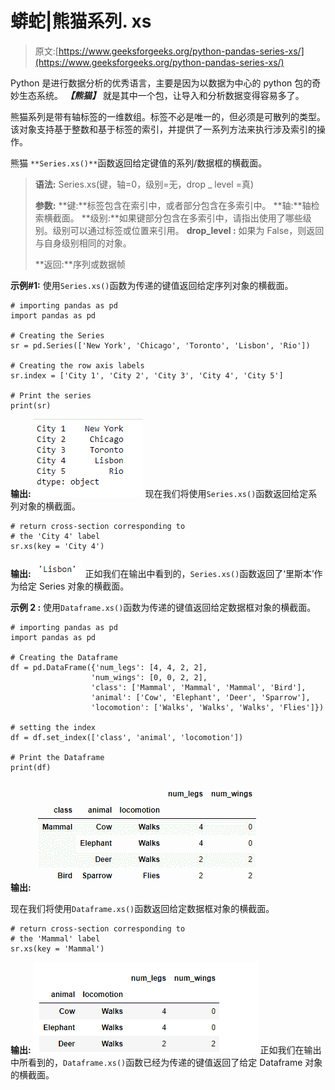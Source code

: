 # 蟒蛇|熊猫系列. xs

> 原文:[https://www.geeksforgeeks.org/python-pandas-series-xs/](https://www.geeksforgeeks.org/python-pandas-series-xs/)

Python 是进行数据分析的优秀语言，主要是因为以数据为中心的 python 包的奇妙生态系统。 ***【熊猫】*** 就是其中一个包，让导入和分析数据变得容易多了。

熊猫系列是带有轴标签的一维数组。标签不必是唯一的，但必须是可散列的类型。该对象支持基于整数和基于标签的索引，并提供了一系列方法来执行涉及索引的操作。

熊猫 `**Series.xs()**`函数返回给定键值的系列/数据框的横截面。

> **语法:** Series.xs(键，轴=0，级别=无，drop _ level =真)
> 
> **参数:**
> **键:**标签包含在索引中，或者部分包含在多索引中。
> **轴:**轴检索横截面。
> **级别:**如果键部分包含在多索引中，请指出使用了哪些级别。级别可以通过标签或位置来引用。
> **drop_level :** 如果为 False，则返回与自身级别相同的对象。
> 
> **返回:**序列或数据帧

**示例#1:** 使用`Series.xs()`函数为传递的键值返回给定序列对象的横截面。

```
# importing pandas as pd
import pandas as pd

# Creating the Series
sr = pd.Series(['New York', 'Chicago', 'Toronto', 'Lisbon', 'Rio'])

# Creating the row axis labels
sr.index = ['City 1', 'City 2', 'City 3', 'City 4', 'City 5'] 

# Print the series
print(sr)
```

**输出:**
![](img/f6a6d4c6b86dd815350de4f5d5bfa931.png)
现在我们将使用`Series.xs()`函数返回给定系列对象的横截面。

```
# return cross-section corresponding to
# the 'City 4' label
sr.xs(key = 'City 4')
```

**输出:**
![](img/46c8abbe3d331b1713cde92a13002941.png)
正如我们在输出中看到的，`Series.xs()`函数返回了‘里斯本’作为给定 Series 对象的横截面。

**示例 2 :** 使用`Dataframe.xs()`函数为传递的键值返回给定数据框对象的横截面。

```
# importing pandas as pd
import pandas as pd

# Creating the Dataframe
df = pd.DataFrame({'num_legs': [4, 4, 2, 2],
                  'num_wings': [0, 0, 2, 2],
                  'class': ['Mammal', 'Mammal', 'Mammal', 'Bird'],
                  'animal': ['Cow', 'Elephant', 'Deer', 'Sparrow'],
                  'locomotion': ['Walks', 'Walks', 'Walks', 'Flies']})

# setting the index
df = df.set_index(['class', 'animal', 'locomotion'])

# Print the Dataframe
print(df)
```

**输出:**
![](img/97d3dcc2782ec6de5b387e8afe71652d.png)

现在我们将使用`Dataframe.xs()`函数返回给定数据框对象的横截面。

```
# return cross-section corresponding to
# the 'Mammal' label
sr.xs(key = 'Mammal')
```

**输出:**
![](img/6b698c4b50ec6c810ede2e6ba73af9f4.png)
正如我们在输出中所看到的，`Dataframe.xs()`函数已经为传递的键值返回了给定 Dataframe 对象的横截面。